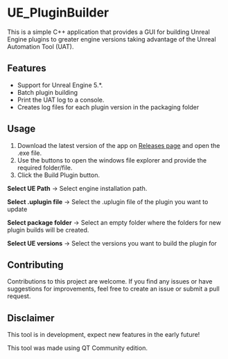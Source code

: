 # UE_PluginBuilder

This is a simple C++ application that provides a GUI for building Unreal Engine plugins to greater engine versions taking advantage of the Unreal Automation Tool (UAT).

## Features

- Support for Unreal Engine 5.*.
- Batch plugin building
- Print the UAT log to a console.
- Creates log files for each plugin version in the packaging folder

## Usage
1. Download the latest version of the app on [Releases page](https://github.com/Bumvolla/UE_PluginBuilder/releases/latest) and open the .exe file.
2. Use the buttons to open the windows file explorer and provide the required folder/file.
3. Click the Build Plugin button.

**Select UE Path** -> Select engine installation path. 

**Select .uplugin file** -> Select the .uplugin file of the plugin you want to update

**Select package folder** -> Select an empty folder where the folders for new plugin builds will be created.

**Select UE versions** -> Select the versions you want to build the plugin for

## Contributing

Contributions to this project are welcome. If you find any issues or have suggestions for improvements, feel free to create an issue or submit a pull request.

## Disclaimer
This tool is in development, expect new features in the early future!

This tool was made using QT Community edition.
